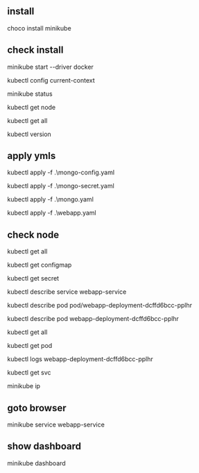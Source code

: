 ## install
choco install minikube

## check install
minikube start --driver docker

kubectl config current-context

minikube status

kubectl get node

kubectl get all

kubectl version

## apply ymls

kubectl apply -f .\mongo-config.yaml

kubectl apply -f .\mongo-secret.yaml

kubectl apply -f .\mongo.yaml

kubectl apply -f .\webapp.yaml


## check node
kubectl get all

kubectl get configmap

kubectl get secret

kubectl describe service webapp-service

kubectl describe pod pod/webapp-deployment-dcffd6bcc-pplhr

kubectl describe pod webapp-deployment-dcffd6bcc-pplhr

kubectl get all

kubectl get pod

kubectl logs webapp-deployment-dcffd6bcc-pplhr

kubectl get svc

minikube ip

## goto browser
minikube service webapp-service


## show dashboard
minikube dashboard
